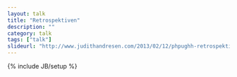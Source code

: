 ```yaml
---
layout: talk
title: "Retrospektiven"
description: ""
category: talk
tags: ["talk"]
slideurl: "http://www.judithandresen.com/2013/02/12/phpughh-retrospektiven/"
---
```

{% include JB/setup %}
